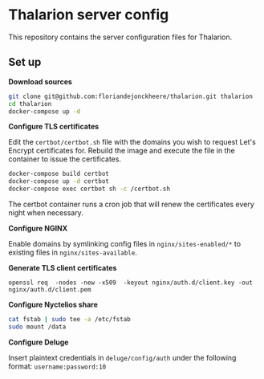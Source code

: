 # Thalarion server config

This repository contains the server configuration files for Thalarion.

## Set up

**Download sources**

```bash
git clone git@github.com:floriandejonckheere/thalarion.git thalarion
cd thalarion
docker-compose up -d
```

**Configure TLS certificates**

Edit the `certbot/certbot.sh` file with the domains you wish to request Let's Encrypt certificates for.
Rebuild the image and execute the file in the container to issue the certificates.

```bash
docker-compose build certbot
docker-compose up -d certbot
docker-compose exec certbot sh -c /certbot.sh
```

The certbot container runs a cron job that will renew the certificates every night when necessary.

**Configure NGINX**

Enable domains by symlinking config files in `nginx/sites-enabled/*` to existing files in `nginx/sites-available`.

**Generate TLS client certificates**

```
openssl req  -nodes -new -x509  -keyout nginx/auth.d/client.key -out nginx/auth.d/client.pem
```

**Configure Nyctelios share**

```bash
cat fstab | sudo tee -a /etc/fstab
sudo mount /data
```

**Configure Deluge**

Insert plaintext credentials in `deluge/config/auth` under the following format: `username:password:10`

